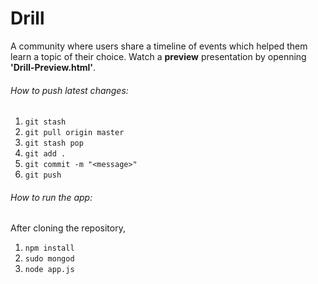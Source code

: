 # Drill
A community where users share a timeline of events which helped them learn a topic of their choice.
Watch a **preview** presentation by openning **'Drill-Preview.html'**.

###### How to push latest changes:
1. `git stash`
2. `git pull origin master`
3. `git stash pop`
4. `git add .`
5. `git commit -m "<message>"`
6. `git push`

###### How to run the app:
After cloning the repository,
1. `npm install`
2. `sudo mongod`
3. `node app.js`